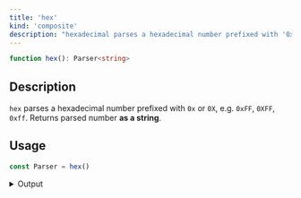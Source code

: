 ```yaml
---
title: 'hex'
kind: 'composite'
description: "hexadecimal parses a hexadecimal number prefixed with '0x' or '0X', e.g. '0xFF', '0XFF', '0xff'. Returns parsed number as a string."
---
```


```typescript {{ withLineNumbers: false }}
function hex(): Parser<string>
```

## Description

`hex` parses a hexadecimal number prefixed with `0x` or `0X`, e.g. `0xFF`, `0XFF`, `0xff`. Returns parsed number **as a string**.

## Usage

```typescript
const Parser = hex()
```

<details>
  <summary>Output</summary>

  ### Success

  ```typescript
  run(Parser).with('0xFF')

  {
    isOk: true,
    pos: 4,
    value: '0xFF'
  }
  ```

  ### Failure

  ```typescript
  run(Parser).with('xFF')

  {
    isOk: false,
    pos: 0,
    expected: 'hexadecimal number'
  }
  ```
</details>
